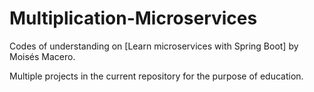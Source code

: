 # Multiplication-Microservices

Codes of understanding on [Learn microservices with Spring Boot] by Moisés Macero.

Multiple projects in the current repository for the purpose of education. 
